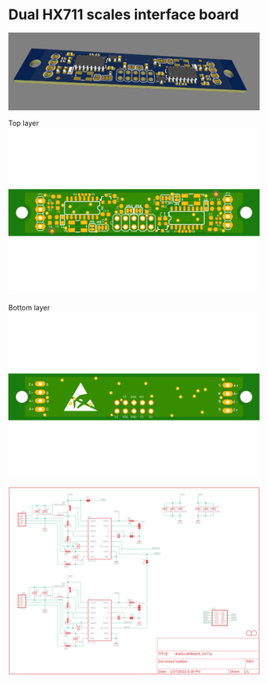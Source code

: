 # Dual HX711 scales interface board

![3D board](https://github.com/banoz/banoz.github.io/blob/main/repository/img/dualScaleBoard_HX711.3D.png)

Top layer
![Top layer](https://github.com/banoz/dualScaleBoard_HX711/blob/main/Project/Exports/dualScaleBoard_HX711.top.png)

Bottom layer
![Bottom layer](https://github.com/banoz/dualScaleBoard_HX711/blob/main/Project/Exports/dualScaleBoard_HX711.bottom.png)


![Board schematics](https://github.com/banoz/dualScaleBoard_HX711/blob/main/Project/Exports/dualScaleBoard_HX711.sch.png)
